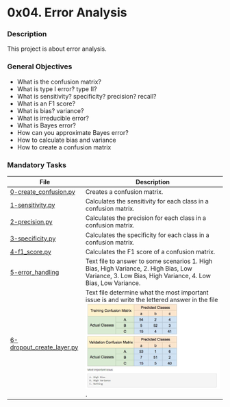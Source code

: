 # 0x04. Error Analysis

### Description

This project is about error analysis.


### General Objectives

* What is the confusion matrix?
* What is type I error? type II?
* What is sensitivity? specificity? precision? recall?
* What is an F1 score?
* What is bias? variance?
* What is irreducible error?
* What is Bayes error?
* How can you approximate Bayes error?
* How to calculate bias and variance
* How to create a confusion matrix

### Mandatory Tasks

| File | Description |
| ------ | ------ |
| [0-create_confusion.py](0-create_confusion.py) | Creates a confusion matrix. |
| [1-sensitivity.py](1-sensitivity.py) | Calculates the sensitivity for each class in a confusion matrix. |
| [2-precision.py](2-precision.py) | Calculates the precision for each class in a confusion matrix. |
| [3-specificity.py](3-specificity.py) | Calculates the specificity for each class in a confusion matrix. |
| [4-f1_score.py](4-f1_score.py) | Calculates the F1 score of a confusion matrix. |
| [5-error_handling](5-error_handling) | Text file to answer to some scenarios 1. High Bias, High Variance, 2. High Bias, Low Variance, 3. Low Bias, High Variance, 4. Low Bias, Low Variance. |
| [6-dropout_create_layer.py](6-dropout_create_layer.py) | Text file determine what the most important issue is and write the lettered answer in the file  ![6-compare_and_contrast.JPG](6-compare_and_contrast.JPG). |
